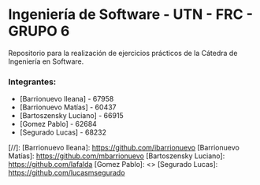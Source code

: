 # Ingeniería de Software - UTN - FRC - GRUPO 6
Repositorio para la realización de ejercicios prácticos de la Cátedra de Ingeniería en Software.

### Integrantes:
* [Barrionuevo Ileana] - 67958
* [Barrionuevo Matías] - 60437
* [Bartoszensky Luciano] - 66915
* [Gomez Pablo] - 62684
* [Segurado Lucas] - 68232

[//]:
[Barrionuevo Ileana]: <https://github.com/ibarrionuevo>
[Barrionuevo Matías]: <https://github.com/mbarrionuevo>
[Bartoszensky Luciano]: <https://github.com/lafalda>
[Gomez Pablo]: <>
[Segurado Lucas]: <https://github.com/lucasmsegurado>
